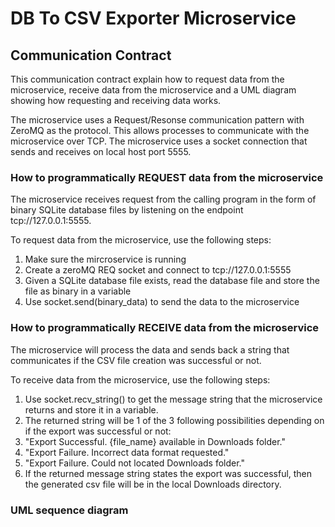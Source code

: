 # DB To CSV Exporter Microservice

## Communication Contract

This communication contract explain how to request data from the microservice, receive data from the microservice and a UML diagram showing how requesting and receiving data works.

The microservice uses a Request/Resonse communication pattern with ZeroMQ as the protocol. This allows processes to communicate with the microservice over TCP. The microservice uses a socket connection that sends and receives on local host port 5555.

### How to programmatically REQUEST data from the microservice
The microservice receives request from the calling program in the form of binary SQLite database files by listening on the endpoint tcp://127.0.0.1:5555.

To request data from the microservice, use the following steps:
1. Make sure the mircroservice is running
2. Create a zeroMQ REQ socket and connect to tcp://127.0.0.1:5555
3. Given a SQLite database file exists, read the database file and store the file as binary in a variable
4. Use socket.send(binary_data) to send the data to the microservice


### How to programmatically RECEIVE data from the microservice
The microservice will process the data and sends back a string that communicates if the CSV file creation was successful or not.

To receive data from the microservice, use the following steps:
1. Use socket.recv_string() to get the message string that the microservice returns and store it in a variable.
2. The returned string will be 1 of the 3 following possibilities depending on if the export was successful or not:
  1. "Export Successful. {file_name} available in Downloads folder."
  2. "Export Failure. Incorrect data format requested."
  3. "Export Failure. Could not located Downloads folder."
3. If the returned message string states the export was successful, then the generated csv file will be in the local Downloads directory.

### UML sequence diagram 
